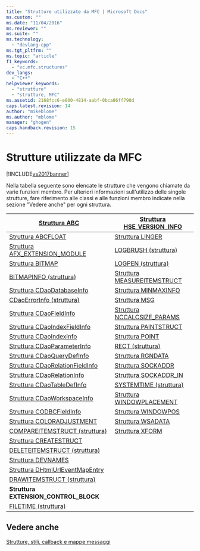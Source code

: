 ```yaml
---
title: "Strutture utilizzate da MFC | Microsoft Docs"
ms.custom: ""
ms.date: "11/04/2016"
ms.reviewer: ""
ms.suite: ""
ms.technology: 
  - "devlang-cpp"
ms.tgt_pltfrm: ""
ms.topic: "article"
f1_keywords: 
  - "vc.mfc.structures"
dev_langs: 
  - "C++"
helpviewer_keywords: 
  - "strutture"
  - "strutture, MFC"
ms.assetid: 2168fcc6-e800-4814-aabf-0bca86ff790d
caps.latest.revision: 14
author: "mikeblome"
ms.author: "mblome"
manager: "ghogen"
caps.handback.revision: 15
---
```

# Strutture utilizzate da MFC
[!INCLUDE[vs2017banner](../../assembler/inline/includes/vs2017banner.md)]

Nella tabella seguente sono elencate le strutture che vengono chiamate da varie funzioni membro. Per ulteriori informazioni sull'utilizzo delle singole strutture, fare riferimento alle classi e alle funzioni membro indicate nella sezione "Vedere anche" per ogni struttura.  
  
|[Struttura ABC](../../mfc/reference/abc-structure.md)|[Struttura HSE_VERSION_INFO](../../mfc/reference/hse-version-info-structure.md)|  
|--------------------------------------------------------------------------------------------------------------|-----------------------------------------------------------------------------------------------------------------------------|  
|[Struttura ABCFLOAT](../../mfc/reference/abcfloat-structure.md)|[Struttura LINGER](../../mfc/reference/linger-structure.md)|  
|[Struttura AFX_EXTENSION_MODULE](../../mfc/reference/afx-extension-module-structure.md)|[LOGBRUSH (struttura)](../../mfc/reference/logbrush-structure.md)|  
|[Struttura BITMAP](../../mfc/reference/bitmap-structure.md)|[LOGPEN (struttura)](../../mfc/reference/logpen-structure.md)|  
|[BITMAPINFO (struttura)](../../mfc/reference/bitmapinfo-structure.md)|[Struttura MEASUREITEMSTRUCT](../../mfc/reference/measureitemstruct-structure.md)|  
|[Struttura CDaoDatabaseInfo](../../mfc/reference/cdaodatabaseinfo-structure.md)|[Struttura MINMAXINFO](../../mfc/reference/minmaxinfo-structure.md)|  
|[CDaoErrorInfo (struttura)](../../mfc/reference/cdaoerrorinfo-structure.md)|[Struttura MSG](../../mfc/reference/msg-structure1.md)|  
|[Struttura CDaoFieldInfo](../../mfc/reference/cdaofieldinfo-structure.md)|[Struttura NCCALCSIZE_PARAMS](../../mfc/reference/nccalcsize-params-structure.md)|  
|[Struttura CDaoIndexFieldInfo](../../mfc/reference/cdaoindexfieldinfo-structure.md)|[Struttura PAINTSTRUCT](../../mfc/reference/paintstruct-structure.md)|  
|[Struttura CDaoIndexInfo](../../mfc/reference/cdaoindexinfo-structure.md)|[Struttura POINT](../../mfc/reference/point-structure1.md)|  
|[Struttura CDaoParameterInfo](../../mfc/reference/cdaoparameterinfo-structure.md)|[RECT (struttura)](../../mfc/reference/rect-structure1.md)|  
|[Struttura CDaoQueryDefInfo](../../mfc/reference/cdaoquerydefinfo-structure.md)|[Struttura RGNDATA](../../mfc/reference/rgndata-structure.md)|  
|[Struttura CDaoRelationFieldInfo](../../mfc/reference/cdaorelationfieldinfo-structure.md)|[Struttura SOCKADDR](../../mfc/reference/sockaddr-structure.md)|  
|[Struttura CDaoRelationInfo](../../mfc/reference/cdaorelationinfo-structure.md)|[Struttura SOCKADDR_IN](../../mfc/reference/sockaddr-in-structure.md)|  
|[Struttura CDaoTableDefInfo](../../mfc/reference/cdaotabledefinfo-structure.md)|[SYSTEMTIME (struttura)](SYSTEMTIME%20Structure.xml)
|[Struttura CDaoWorkspaceInfo](../../mfc/reference/cdaoworkspaceinfo-structure.md)|[Struttura WINDOWPLACEMENT](../../mfc/reference/windowplacement-structure.md)|  
|[Struttura CODBCFieldInfo](../../mfc/reference/codbcfieldinfo-structure.md)|[Struttura WINDOWPOS](../../mfc/reference/windowpos-structure1.md)  
|[Struttura COLORADJUSTMENT](../../mfc/reference/coloradjustment-structure.md)|[Struttura WSADATA](../../mfc/reference/wsadata-structure.md)|  
|[COMPAREITEMSTRUCT (struttura)](../../mfc/reference/compareitemstruct-structure.md)|[Struttura XFORM](../../mfc/reference/xform-structure.md)|  
|[Struttura CREATESTRUCT](../../mfc/reference/createstruct-structure.md)||  
|[DELETEITEMSTRUCT (struttura)](../../mfc/reference/deleteitemstruct-structure.md)||  
|[Struttura DEVNAMES](../../mfc/reference/devnames-structure.md)||  
|[Struttura DHtmlUrlEventMapEntry](../../mfc/reference/dhtmlurleventmapentry-structure.md)||  
|[DRAWITEMSTRUCT (struttura)](../../mfc/reference/drawitemstruct-structure.md)||  
|**Struttura EXTENSION_CONTROL_BLOCK**||  
|[FILETIME (struttura)](../../mfc/reference/filetime-structure.md)  
  
## <a name="see-also"></a>Vedere anche  
 [Strutture, stili, callback e mappe messaggi](../../mfc/reference/structures-styles-callbacks-and-message-maps.md)

